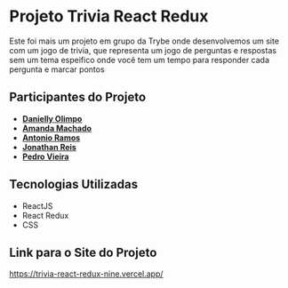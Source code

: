 # Projeto Trivia React Redux
  Este foi mais um projeto em grupo da Trybe onde desenvolvemos um site com um jogo de trivia, que representa um jogo de perguntas e respostas sem um tema espeifico onde você tem um tempo para responder cada pergunta e marcar pontos
  
## Participantes do Projeto
 - **[Danielly Olimpo](https://github.com/daniolimpiof)**
 - **[Amanda Machado](https://github.com/mandioquynha)**
 - **[Antonio Ramos](https://github.com/ramos-antonio)**
 - **[Jonathan Reis](https://github.com/JonathanRei5)**
 - **[Pedro Vieira](https://github.com/pedrindev-ls)**
 
## Tecnologias Utilizadas
  - ReactJS
  - React Redux
  - CSS
  
## Link para o Site do Projeto
  https://trivia-react-redux-nine.vercel.app/

